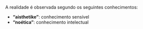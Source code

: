 A realidade é observada segundo os seguintes conhecimentos:
- **“aisthetike”**: conhecimento sensível
- **“noética”**: conhecimento intelectual


